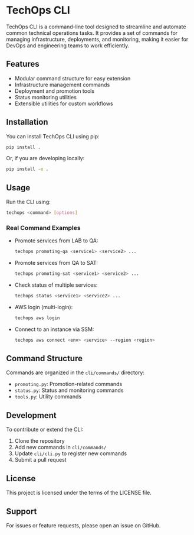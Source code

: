 # TechOps CLI

TechOps CLI is a command-line tool designed to streamline and automate common technical operations tasks. It provides a set of commands for managing infrastructure, deployments, and monitoring, making it easier for DevOps and engineering teams to work efficiently.

## Features
- Modular command structure for easy extension
- Infrastructure management commands
- Deployment and promotion tools
- Status monitoring utilities
- Extensible utilities for custom workflows

## Installation

You can install TechOps CLI using pip:

```bash
pip install .
```

Or, if you are developing locally:

```bash
pip install -e .
```

## Usage



Run the CLI using:

```bash
techops <command> [options]
```

### Real Command Examples

- Promote services from LAB to QA:
	```bash
	techops promoting-qa <service1> <service2> ...
	```
- Promote services from QA to SAT:
	```bash
	techops promoting-sat <service1> <service2> ...
	```
- Check status of multiple services:
	```bash
	techops status <service1> <service2> ...
	```
- AWS login (multi-login):
	```bash
	techops aws login
	```
- Connect to an instance via SSM:
	```bash
	techops aws connect <env> <service> --region <region>
	```

## Command Structure

Commands are organized in the `cli/commands/` directory:
- `promoting.py`: Promotion-related commands
- `status.py`: Status and monitoring commands
- `tools.py`: Utility commands

## Development

To contribute or extend the CLI:
1. Clone the repository
2. Add new commands in `cli/commands/`
3. Update `cli/cli.py` to register new commands
4. Submit a pull request

## License

This project is licensed under the terms of the LICENSE file.

## Support

For issues or feature requests, please open an issue on GitHub.
